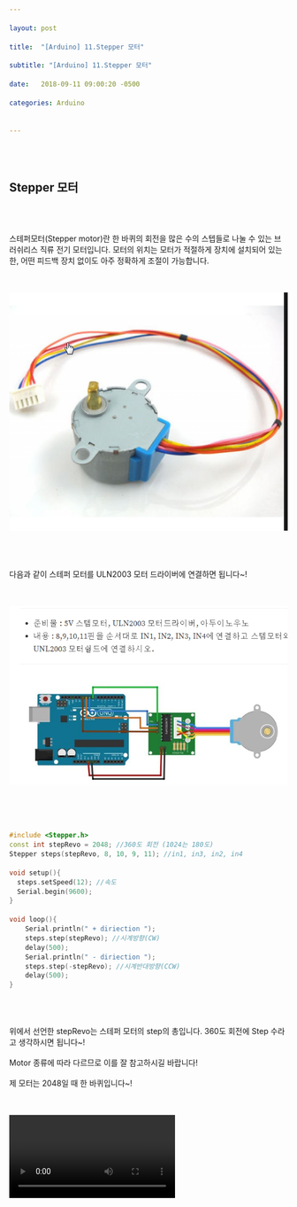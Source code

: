 ```yaml
---

layout: post

title:  "[Arduino] 11.Stepper 모터"

subtitle: "[Arduino] 11.Stepper 모터"

date:   2018-09-11 09:00:20 -0500

categories: Arduino


---
```


<br>
<br>

## Stepper 모터

<br>
<br>
<br>
스테퍼모터(Stepper motor)란 한 바퀴의 회전을 많은 수의 스텝들로 나눌 수 있는 브러쉬리스 직류 전기 모터입니다. 모터의 위치는 모터가 적절하게 장치에 설치되어 있는 한, 어떤 피드백 장치 없이도 아주 정확하게 조절이 가능합니다.
<br>
<br>
<br>

![image](/image/Arduino_image/Arduino_image_34.png)

<br>
<br>
<br>
다음과 같이 스테퍼 모터를 ULN2003 모터 드라이버에 연결하면 됩니다~!
<br>
<br>
<br>

![image](/image/Arduino_image/Arduino_image_35.png)

<br>
<br>
<br>

```cpp
#include <Stepper.h>
const int stepRevo = 2048; //360도 회전 (1024는 180도)
Stepper steps(stepRevo, 8, 10, 9, 11); //in1, in3, in2, in4 

void setup(){
  steps.setSpeed(12); //속도
  Serial.begin(9600);
}

void loop(){
    Serial.println(" + diriection "); 
    steps.step(stepRevo); //시계방향(CW)
    delay(500);
    Serial.println(" - diriection ");
    steps.step(-stepRevo); //시계반대방향(CCW)
    delay(500);
}
```

<br>
<br>
<br>
위에서 선언한 stepRevo는 스테퍼 모터의 step의 총입니다. 360도 회전에 Step 수라고 생각하시면 됩니다~!
<br>
<br>
Motor 종류에 따라 다르므로 이를 잘 참고하시길 바랍니다!
<br>
<br>
제 모터는 2048일 때 한 바퀴입니다~!
<br>
<br>
<br>

<video src="/image/Arduino_image/Arduino_video_17.mp4" controls autoplay></video>

